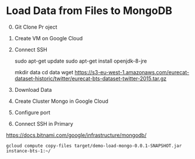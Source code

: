 # Load Data from Files to MongoDB

0. Git Clone Pr	oject
0. Create VM on Google Cloud 
0. Connect SSH

	sudo apt-get update
	sudo apt-get install openjdk-8-jre
	
	mkdir data
	cd data
	wget https://s3-eu-west-1.amazonaws.com/eurecat-dataset-historic/twitter/eurecat-bts-dataset-twitter-2015.tar.gz
	
0. Download Data
0. Create Cluster Mongo in Google Cloud
0. Configure port
0. Connect SSH in Primary

https://docs.bitnami.com/google/infrastructure/mongodb/

	gcloud compute copy-files target/demo-load-mongo-0.0.1-SNAPSHOT.jar instance-bts-1:~/

